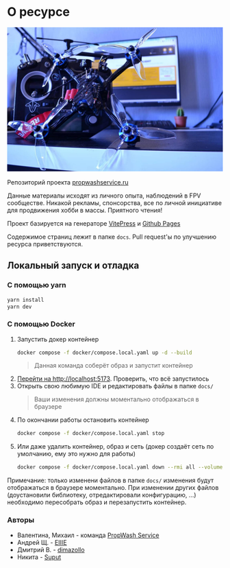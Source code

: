 # О ресурсе

![](docs/assets/hero-bg.jpg)

Репозиторий проекта [propwashservice.ru](https://propwashservice.ru)

Данные материалы исходят из личного опыта, наблюдений в FPV сообществе. Никакой рекламы, спонсорства, все по личной инициативе для продвижения хобби в массы. Приятного чтения!

Проект базируется на генераторе [VitePress](https://vitepress.vuejs.org) и [Github Pages](https://pages.github.com/)

Содержимое страниц лежит в папке `docs`. Pull request'ы по улучшению ресурса приветствуются.

## Локальный запуск и отладка

### С помощью yarn

```shell
yarn install
yarn dev
```

### С помощью Docker
1. Запустить докер контейнер
    ```bash
    docker compose -f docker/compose.local.yaml up -d --build
    ```
    > Данная команда соберёт образ и запустит контейнер
1. [Перейти на http://localhost:5173](http://localhost:5173). Проверить, что всё запустилось
1. Открыть свою любимую IDE и редактировать файлы в папке `docs/`
    > Ваши изменения должны моментально отображаться в браузере
1. По окончании работы остановить контейнер
    ```bash
    docker compose -f docker/compose.local.yaml stop
    ```
1. Или даже удалить контейнер, образ и сеть (докер создаёт сеть по умолчанию, ему это нужно для работы)
    ```bash
    docker compose -f docker/compose.local.yaml down --rmi all --volumes --remove-orphans
    ```

Примечание: только изменени файлов в папке `docs/` изменения будут отображаться в браузере моментально. При изменении других файлов (доустановили библиотеку, отредактировали конфигурацию, ...) необходимо пересобрать образ и перезапустить контейнер.

### Авторы

- Валентина, Михаил - команда [PropWash Service](https://github.com/ikherty)
- Андрей Щ. - [EIIIE](https://github.com/EIIIE)
- Дмитрий В. - [dimazollo](https://github.com/dimazollo)
- Никита - [Suput](https://github.com/Suput)
